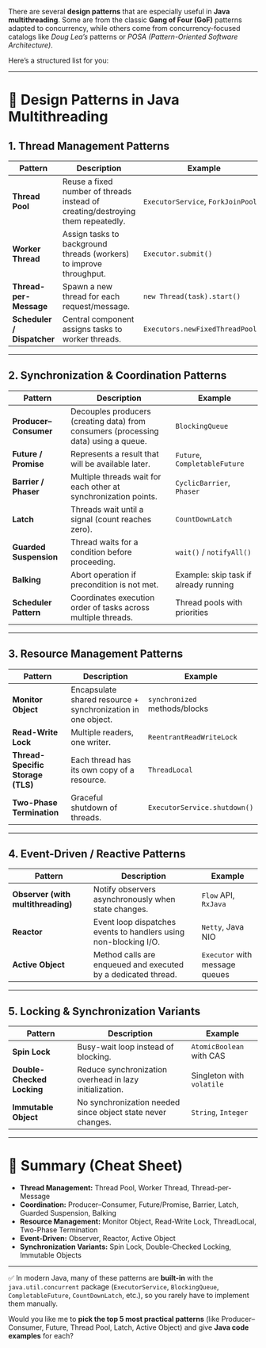 
There are several **design patterns** that are especially useful in **Java multithreading**. Some are from the classic **Gang of Four (GoF)** patterns adapted to concurrency, while others come from concurrency-focused catalogs like *Doug Lea’s* patterns or *POSA (Pattern-Oriented Software Architecture)*.

Here’s a structured list for you:

---

# 🔑 **Design Patterns in Java Multithreading**

## 1. **Thread Management Patterns**

| Pattern                    | Description                                                                     | Example                           |
| -------------------------- | ------------------------------------------------------------------------------- | --------------------------------- |
| **Thread Pool**            | Reuse a fixed number of threads instead of creating/destroying them repeatedly. | `ExecutorService`, `ForkJoinPool` |
| **Worker Thread**          | Assign tasks to background threads (workers) to improve throughput.             | `Executor.submit()`               |
| **Thread-per-Message**     | Spawn a new thread for each request/message.                                    | `new Thread(task).start()`        |
| **Scheduler / Dispatcher** | Central component assigns tasks to worker threads.                              | `Executors.newFixedThreadPool()`  |

---

## 2. **Synchronization & Coordination Patterns**

| Pattern                | Description                                                                         | Example                               |
| ---------------------- | ----------------------------------------------------------------------------------- | ------------------------------------- |
| **Producer–Consumer**  | Decouples producers (creating data) from consumers (processing data) using a queue. | `BlockingQueue`                       |
| **Future / Promise**   | Represents a result that will be available later.                                   | `Future`, `CompletableFuture`         |
| **Barrier / Phaser**   | Multiple threads wait for each other at synchronization points.                     | `CyclicBarrier`, `Phaser`             |
| **Latch**              | Threads wait until a signal (count reaches zero).                                   | `CountDownLatch`                      |
| **Guarded Suspension** | Thread waits for a condition before proceeding.                                     | `wait()` / `notifyAll()`              |
| **Balking**            | Abort operation if precondition is not met.                                         | Example: skip task if already running |
| **Scheduler Pattern**  | Coordinates execution order of tasks across multiple threads.                       | Thread pools with priorities          |

---

## 3. **Resource Management Patterns**

| Pattern                           | Description                                                  | Example                       |
| --------------------------------- | ------------------------------------------------------------ | ----------------------------- |
| **Monitor Object**                | Encapsulate shared resource + synchronization in one object. | `synchronized` methods/blocks |
| **Read-Write Lock**               | Multiple readers, one writer.                                | `ReentrantReadWriteLock`      |
| **Thread-Specific Storage (TLS)** | Each thread has its own copy of a resource.                  | `ThreadLocal`                 |
| **Two-Phase Termination**         | Graceful shutdown of threads.                                | `ExecutorService.shutdown()`  |

---

## 4. **Event-Driven / Reactive Patterns**

| Pattern                            | Description                                                      | Example                        |
| ---------------------------------- | ---------------------------------------------------------------- | ------------------------------ |
| **Observer (with multithreading)** | Notify observers asynchronously when state changes.              | `Flow` API, `RxJava`           |
| **Reactor**                        | Event loop dispatches events to handlers using non-blocking I/O. | `Netty`, Java NIO              |
| **Active Object**                  | Method calls are enqueued and executed by a dedicated thread.    | `Executor` with message queues |

---

## 5. **Locking & Synchronization Variants**

| Pattern                    | Description                                                 | Example                   |
| -------------------------- | ----------------------------------------------------------- | ------------------------- |
| **Spin Lock**              | Busy-wait loop instead of blocking.                         | `AtomicBoolean` with CAS  |
| **Double-Checked Locking** | Reduce synchronization overhead in lazy initialization.     | Singleton with `volatile` |
| **Immutable Object**       | No synchronization needed since object state never changes. | `String`, `Integer`       |

---

# 📌 Summary (Cheat Sheet)

* **Thread Management:** Thread Pool, Worker Thread, Thread-per-Message
* **Coordination:** Producer–Consumer, Future/Promise, Barrier, Latch, Guarded Suspension, Balking
* **Resource Management:** Monitor Object, Read-Write Lock, ThreadLocal, Two-Phase Termination
* **Event-Driven:** Observer, Reactor, Active Object
* **Synchronization Variants:** Spin Lock, Double-Checked Locking, Immutable Objects

---

✅ In modern Java, many of these patterns are **built-in** with the `java.util.concurrent` package (`ExecutorService`, `BlockingQueue`, `CompletableFuture`, `CountDownLatch`, etc.), so you rarely have to implement them manually.

Would you like me to **pick the top 5 most practical patterns** (like Producer–Consumer, Future, Thread Pool, Latch, Active Object) and give **Java code examples** for each?
